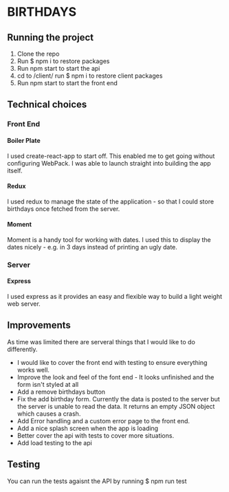 # BIRTHDAYS

## Running the project

1) Clone the repo
2) Run $ npm i to restore packages
3) Run npm start to start the api
4) cd to /client/ run $ npm i to restore client packages
4) Run npm start to start the front end

## Technical choices

### Front End

#### Boiler Plate

I used create-react-app to start off. This enabled me to get going without configuring WebPack.  I was able to launch straight into building the app itself.

#### Redux 

I used redux to manage the state of the application - so that I could store birthdays once fetched from the server.

#### Moment

Moment is a handy tool for working with dates.  I used this to display the dates nicely - e.g. in 3 days instead of printing an ugly date.

### Server

#### Express

I used express as it provides an easy and flexible way to build a light weight web server.


## Improvements

As time was limited there are serveral things that I would like to do differently.

- I would like to cover the front end with testing to ensure everything works well.
- Improve the look and feel of the font end - It looks unfinished and the form isn't styled at all
- Add a remove birthdays button
- Fix the add birthday form.  Currently the data is posted to the server but the server is unable to read the data.  It returns an empty JSON object which causes a crash.
- Add Error handling and a custom error page to the front end.
- Add a nice splash screen when the app is loading
- Better cover the api with tests to cover more situations.
- Add load testing to the api

## Testing 

You can run the tests agaisnt the API by running $ npm run test